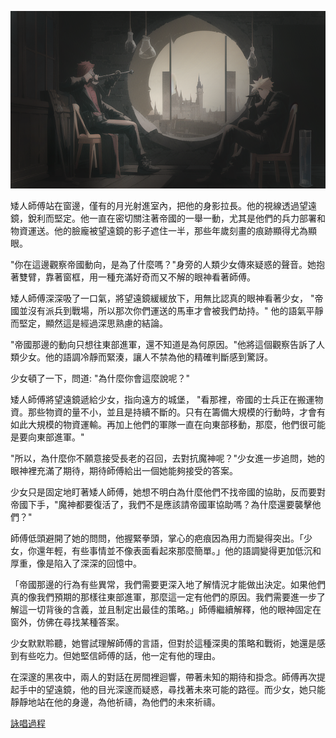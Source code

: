 ![](./1-3-a.png)

矮人師傅站在窗邊，僅有的月光射進室內，把他的身影拉長。他的視線透過望遠鏡，銳利而堅定。他一直在密切關注著帝國的一舉一動，尤其是他們的兵力部署和物資運送。他的臉龐被望遠鏡的影子遮住一半，那些年歲刻畫的痕跡顯得尤為顯眼。

"你在這邊觀察帝國動向，是為了什麼嗎？"身旁的人類少女傳來疑惑的聲音。她抱著雙臂，靠著窗框，用一種充滿好奇而又不解的眼神看著師傅。

矮人師傅深深吸了一口氣，將望遠鏡緩緩放下，用無比認真的眼神看著少女， "帝國並沒有派兵到戰場，所以那次你們運送的馬車才會被我們劫持。" 他的語氣平靜而堅定，顯然這是經過深思熟慮的結論。

"帝國那邊的動向只想往東部進軍，還不知道是為何原因。"他將這個觀察告訴了人類少女。他的語調冷靜而緊湊，讓人不禁為他的精確判斷感到驚訝。

少女頓了一下，問道: "為什麼你會這麼說呢？"

矮人師傅將望遠鏡遞給少女，指向遠方的城堡， "看那裡，帝國的士兵正在搬運物資。那些物資的量不小，並且是持續不斷的。只有在籌備大規模的行動時，才會有如此大規模的物資運輸。再加上他們的軍隊一直在向東部移動，那麼，他們很可能是要向東部進軍。"

"所以，為什麼你不願意接受長老的召回，去對抗魔神呢？"少女進一步追問，她的眼神裡充滿了期待，期待師傅給出一個她能夠接受的答案。

少女只是固定地盯著矮人師傅，她想不明白為什麼他們不找帝國的協助，反而要對帝國下手，"魔神都要復活了，我們不是應該請帝國軍協助嗎？為什麼還要襲擊他們？"

師傅低頭避開了她的問問，他握緊拳頭，掌心的疤痕因為用力而變得突出。「少女，你還年輕，有些事情並不像表面看起來那麼簡單。」他的語調變得更加低沉和厚重，像是陷入了深深的回憶中。

「帝國那邊的行為有些異常，我們需要更深入地了解情況才能做出決定。如果他們真的像我們預期的那樣往東部進軍，那麼這一定有他們的原因。我們需要進一步了解這一切背後的含義，並且制定出最佳的策略。」師傅繼續解釋，他的眼神固定在窗外，仿佛在尋找某種答案。

少女默默聆聽，她嘗試理解師傅的言語，但對於這種深奧的策略和戰術，她還是感到有些吃力。但她堅信師傅的話，他一定有他的理由。

在深邃的黑夜中，兩人的對話在房間裡迴響，帶著未知的期待和掛念。師傅再次提起手中的望遠鏡，他的目光深邃而疑惑，尋找著未來可能的路徑。而少女，她只能靜靜地站在他的身邊，為他祈禱，為他們的未來祈禱。


[詠唱過程](./1-3-a.chat.html)